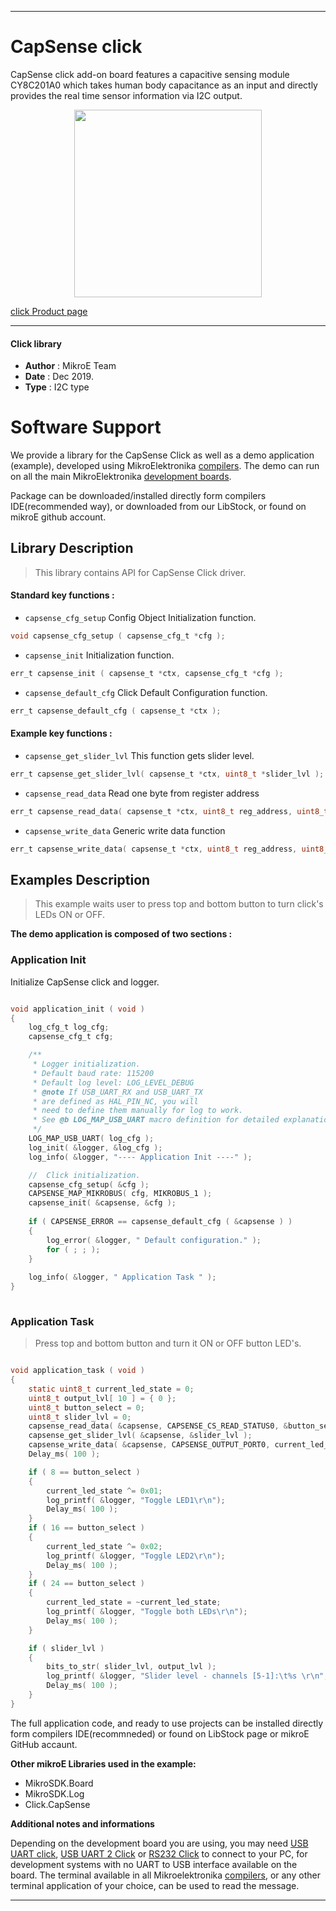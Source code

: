 

---
# CapSense click

CapSense click add-on board features a capacitive sensing module CY8C201A0 which takes human body capacitance as an input and directly provides the real time sensor information via I2C output.


<p align="center">
  <img src="https://download.mikroe.com/images/click_for_ide/capsense_click.png" height=300px>
</p>

[click Product page](https://www.mikroe.com/capsense-click)

---


#### Click library 

- **Author**        : MikroE Team
- **Date**          : Dec 2019.
- **Type**          : I2C type


# Software Support

We provide a library for the CapSense Click 
as well as a demo application (example), developed using MikroElektronika 
[compilers](https://shop.mikroe.com/compilers). 
The demo can run on all the main MikroElektronika [development boards](https://shop.mikroe.com/development-boards).

Package can be downloaded/installed directly form compilers IDE(recommended way), or downloaded from our LibStock, or found on mikroE github account. 

## Library Description

> This library contains API for CapSense Click driver.

#### Standard key functions :

- `capsense_cfg_setup` Config Object Initialization function.
```c
void capsense_cfg_setup ( capsense_cfg_t *cfg ); 
```
 
- `capsense_init` Initialization function.
```c
err_t capsense_init ( capsense_t *ctx, capsense_cfg_t *cfg );
```

- `capsense_default_cfg` Click Default Configuration function.
```c
err_t capsense_default_cfg ( capsense_t *ctx );
```

#### Example key functions :

- `capsense_get_slider_lvl` This function gets slider level.
```c
err_t capsense_get_slider_lvl( capsense_t *ctx, uint8_t *slider_lvl );
```

- `capsense_read_data` Read one byte from register address
```c
err_t capsense_read_data( capsense_t *ctx, uint8_t reg_address, uint8_t *read_data );
```

- `capsense_write_data` Generic write data function
```c
err_t capsense_write_data( capsense_t *ctx, uint8_t reg_address, uint8_t write_command );
```

## Examples Description

> This example waits user to press top and bottom button to turn click's LEDs ON or OFF.

**The demo application is composed of two sections :**

### Application Init 

Initialize CapSense click and logger.

```c

void application_init ( void )
{
    log_cfg_t log_cfg;
    capsense_cfg_t cfg;

    /** 
     * Logger initialization.
     * Default baud rate: 115200
     * Default log level: LOG_LEVEL_DEBUG
     * @note If USB_UART_RX and USB_UART_TX 
     * are defined as HAL_PIN_NC, you will 
     * need to define them manually for log to work. 
     * See @b LOG_MAP_USB_UART macro definition for detailed explanation.
     */
    LOG_MAP_USB_UART( log_cfg );
    log_init( &logger, &log_cfg );
    log_info( &logger, "---- Application Init ----" );

    //  Click initialization.
    capsense_cfg_setup( &cfg );
    CAPSENSE_MAP_MIKROBUS( cfg, MIKROBUS_1 );
    capsense_init( &capsense, &cfg );
    
    if ( CAPSENSE_ERROR == capsense_default_cfg ( &capsense ) )
    {
        log_error( &logger, " Default configuration." );
        for ( ; ; );
    }
    
    log_info( &logger, " Application Task " );
}
  
```

### Application Task

> Press top and bottom button and turn it ON or OFF button LED's.

```c

void application_task ( void )
{
    static uint8_t current_led_state = 0;
    uint8_t output_lvl[ 10 ] = { 0 };
    uint8_t button_select = 0;
    uint8_t slider_lvl = 0;
    capsense_read_data( &capsense, CAPSENSE_CS_READ_STATUS0, &button_select );
    capsense_get_slider_lvl( &capsense, &slider_lvl );
    capsense_write_data( &capsense, CAPSENSE_OUTPUT_PORT0, current_led_state );
    Delay_ms( 100 );

    if ( 8 == button_select )
    {
        current_led_state ^= 0x01;
        log_printf( &logger, "Toggle LED1\r\n");
        Delay_ms( 100 );
    }
    if ( 16 == button_select )
    {
        current_led_state ^= 0x02;
        log_printf( &logger, "Toggle LED2\r\n");
        Delay_ms( 100 );
    }
    if ( 24 == button_select )
    {
        current_led_state = ~current_led_state;
        log_printf( &logger, "Toggle both LEDs\r\n");
        Delay_ms( 100 );
    }

    if ( slider_lvl )
    {
        bits_to_str( slider_lvl, output_lvl );
        log_printf( &logger, "Slider level - channels [5-1]:\t%s \r\n", &output_lvl[ 3 ] );
        Delay_ms( 100 );
    }
}

```

The full application code, and ready to use projects can be  installed directly form compilers IDE(recommneded) or found on LibStock page or mikroE GitHub accaunt.

**Other mikroE Libraries used in the example:** 

- MikroSDK.Board
- MikroSDK.Log
- Click.CapSense

**Additional notes and informations**

Depending on the development board you are using, you may need 
[USB UART click](https://shop.mikroe.com/usb-uart-click), 
[USB UART 2 Click](https://shop.mikroe.com/usb-uart-2-click) or 
[RS232 Click](https://shop.mikroe.com/rs232-click) to connect to your PC, for 
development systems with no UART to USB interface available on the board. The 
terminal available in all Mikroelektronika 
[compilers](https://shop.mikroe.com/compilers), or any other terminal application 
of your choice, can be used to read the message.



---
